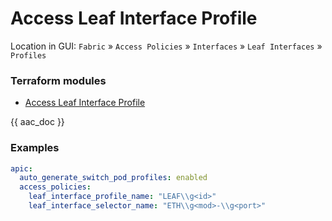 # Access Leaf Interface Profile

Location in GUI:
`Fabric` » `Access Policies` » `Interfaces` » `Leaf Interfaces` » `Profiles`

### Terraform modules

* [Access Leaf Interface Profile](https://registry.terraform.io/modules/netascode/access-leaf-interface-profile/aci/latest)

{{ aac_doc }}
### Examples

```yaml
apic:
  auto_generate_switch_pod_profiles: enabled
  access_policies:
    leaf_interface_profile_name: "LEAF\\g<id>"
    leaf_interface_selector_name: "ETH\\g<mod>-\\g<port>"
```
